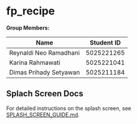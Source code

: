 # fp_recipe

**Group Members:**

| Name                   | Student ID |
| ---------------------- | ---------- |
| Reynaldi Neo Ramadhani | 5025221265 |
| Karina Rahmawati       | 5025221041 |
| Dimas Prihady Setyawan | 5025211184 |

## Splach Screen Docs

For detailed instructions on the splash screen, see [SPLASH_SCREEN_GUIDE.md](docs/SPLASH_SCREEN_GUIDE.md).
